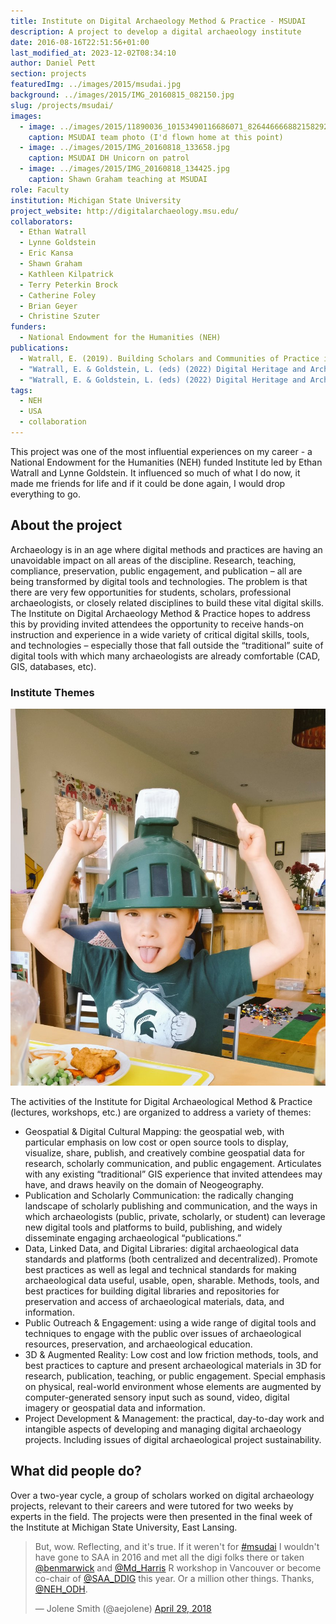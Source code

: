 ```yaml
---
title: Institute on Digital Archaeology Method & Practice - MSUDAI
description: A project to develop a digital archaeology institute
date: 2016-08-16T22:51:56+01:00
last_modified_at: 2023-12-02T08:34:10
author: Daniel Pett
section: projects
featuredImg: ../images/2015/msudai.jpg
background: ../images/2015/IMG_20160815_082150.jpg
slug: /projects/msudai/
images: 
  - image: ../images/2015/11890036_10153490116686071_8264466668821582921_o.jpeg
    caption: MSUDAI team photo (I'd flown home at this point)
  - image: ../images/2015/IMG_20160818_133658.jpg
    caption: MSUDAI DH Unicorn on patrol
  - image: ../images/2015/IMG_20160818_134425.jpg
    caption: Shawn Graham teaching at MSUDAI
role: Faculty
institution: Michigan State University
project_website: http://digitalarchaeology.msu.edu/
collaborators:
  - Ethan Watrall
  - Lynne Goldstein
  - Eric Kansa
  - Shawn Graham
  - Kathleen Kilpatrick
  - Terry Peterkin Brock
  - Catherine Foley
  - Brian Geyer
  - Christine Szuter
funders: 
  - National Endowment for the Humanities (NEH)
publications:
  - Watrall, E. (2019). Building Scholars and Communities of Practice in Digital Heritage and Archaeology. Advances in Archaeological Practice, 7(2), 140-151. doi:10.1017/aap.2019.1
  - "Watrall, E. & Goldstein, L. (eds) (2022) Digital Heritage and Archaeology in Practice: Data, Ethics, and Professionalism" 
  - "Watrall, E. & Goldstein, L. (eds) (2022) Digital Heritage and Archaeology in Practice: Presentation, Teaching, and Engagement"
tags:
  - NEH
  - USA
  - collaboration
---
```

This project was one of the most influential experiences on my career - a National Endowment for the Humanities (NEH) funded Institute led by Ethan Watrall and Lynne Goldstein. 
It influenced so much of what I do now, it made me friends for life and if it could be done again, I would drop everything to go.

## About the project
Archaeology is in an age where digital methods and practices are having an unavoidable impact on all areas of the discipline.  Research, teaching, compliance, preservation, public engagement, and publication – all are being transformed by digital tools and technologies.  The problem is that  there are very few opportunities for students, scholars, professional archaeologists, or closely related disciplines to build these vital digital skills. The Institute on Digital Archaeology Method & Practice hopes to address this by providing invited attendees the opportunity to receive hands-on instruction and experience in a wide variety of critical digital skills, tools, and technologies – especially those that fall outside the “traditional” suite of digital tools with which many archaeologists are already comfortable (CAD, GIS, databases, etc).

### Institute Themes
![Massimo in his MSU Spartans helmet, a souvenir from the Institute](../images/2015/DPj4Ok0WsAAKXuP.jpeg)

The activities of the Institute for Digital Archaeological Method & Practice (lectures, workshops, etc.) are organized to address a variety of themes:

* Geospatial & Digital Cultural Mapping: the geospatial web, with particular emphasis on low cost or open source tools to display, visualize, share, publish, and creatively combine geospatial data for research, scholarly communication, and public engagement. Articulates with any existing “traditional” GIS experience that invited attendees may have, and draws heavily on the domain of Neogeography.
* Publication and Scholarly Communication: the radically changing landscape of scholarly publishing and communication, and the ways in which archaeologists (public, private, scholarly, or student) can leverage new digital tools and platforms to build, publishing, and widely disseminate engaging archaeological “publications.”
* Data, Linked Data, and Digital Libraries: digital archaeological data standards and platforms (both centralized and decentralized). Promote best practices as well as legal and technical standards for making archaeological data useful, usable, open, sharable. Methods, tools, and best practices for building digital libraries and repositories for preservation and access of archaeological materials, data, and information.
* Public Outreach & Engagement: using a wide range of digital tools and techniques to engage with the public over issues of archaeological resources, preservation, and archaeological education.
* 3D & Augmented Reality: Low cost and low friction methods, tools, and best practices to capture and present archaeological materials in 3D for research, publication, teaching, or public engagement. Special emphasis on physical, real-world environment whose elements are augmented by computer-generated sensory input such as sound, video, digital imagery or geospatial data and information.
* Project Development & Management: the practical, day-to-day work and intangible aspects of developing and managing digital archaeology projects. Including issues of digital archaeological project sustainability.

## What did people do?

Over a two-year cycle, a group of scholars worked on digital archaeology projects, relevant to their careers and were tutored for two 
weeks by experts in the field. The projects were then presented in the final week of the Institute at Michigan State University, East Lansing. 

<blockquote class="twitter-tweet"><p lang="en" dir="ltr">But, wow. Reflecting, and it&#39;s true. If it weren&#39;t for <a href="https://twitter.com/hashtag/msudai?src=hash&amp;ref_src=twsrc%5Etfw">#msudai</a> I wouldn&#39;t have gone to SAA in 2016 and met all the digi folks there or taken <a href="https://twitter.com/benmarwick?ref_src=twsrc%5Etfw">@benmarwick</a> and <a href="https://twitter.com/Md_Harris?ref_src=twsrc%5Etfw">@Md_Harris</a> R workshop in Vancouver or become co-chair of <a href="https://twitter.com/SAA_DDIG?ref_src=twsrc%5Etfw">@SAA_DDIG</a> this year. Or a million other things. Thanks, <a href="https://twitter.com/NEH_ODH?ref_src=twsrc%5Etfw">@NEH_ODH</a>.</p>&mdash; Jolene Smith (@aejolene) <a href="https://twitter.com/aejolene/status/990739999204302856?ref_src=twsrc%5Etfw">April 29, 2018</a></blockquote> 
